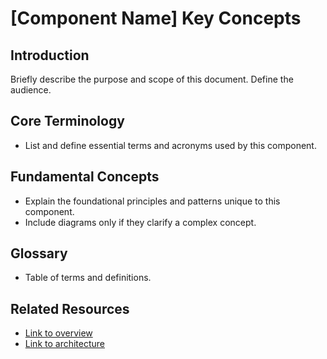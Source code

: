 # [Component Name] Key Concepts

## Introduction
Briefly describe the purpose and scope of this document. Define the audience.

## Core Terminology
- List and define essential terms and acronyms used by this component.

## Fundamental Concepts
- Explain the foundational principles and patterns unique to this component.
- Include diagrams only if they clarify a complex concept.

## Glossary
- Table of terms and definitions.

## Related Resources
- [Link to overview](../overview.md)
- [Link to architecture](../architecture.md)
